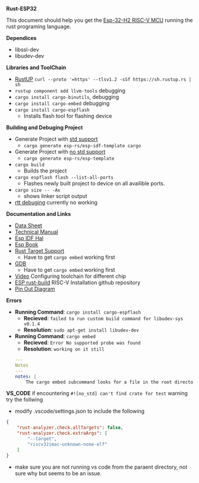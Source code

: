 **__Rust-ESP32__**

This document should help you get the [Esp-32-H2 RISC-V MCU](./docs/esp32-h2_datasheet_en.pdf) running the rust programing language. 

**__Dependices__**
* libssl-dev
* libudev-dev

**__Libraries and ToolChain__**
* [RustUP](https://rustup.rs/) `curl --proto '=https' --tlsv1.2 -sSf https://sh.rustup.rs | sh`
* `rustup component add llvm-tools` debugging 
* `cargo install cargo-binutils`, debugging
* `cargo install cargo-embed` debugging
* `cargo install cargo-espflash`
    * Installs flash tool for flashing device

**__Building and Debuging Project__**
* Generate Project with [std support](https://docs.esp-rs.org/book/overview/using-the-standard-library.html) 
    * `cargo generate esp-rs/esp-idf-template cargo`
* Generate Project with [no std support](https://docs.esp-rs.org/book/overview/using-the-core-library.html)
    * `cargo generate esp-rs/esp-template`
* `cargo build`
    * Builds the project
* `cargo espflash flash --list-all-ports`
    * Flashes newly built project to device on all availible ports.
* `cargo size -- -Ax` 
    * shows linker script output
* [rtt debuging](https://crates.io/crates/rtt-target) currently no working


**__Documentation and Links__**
* [Data Sheet](./docs/esp32-h2_datasheet_en.pdf)
* [Technical Manual](./docs/esp32-h2_technical_reference_manual_en.pdf)
* [Esp IDF Hal](https://github.com/esp-rs/esp-idf-hal)
* [Esp Book](https://docs.esp-rs.org/book/)
* [Rust Target Support](https://doc.rust-lang.org/nightly/rustc/platform-support/esp-idf.html)
    * Have to get `cargo embed` working first
* [GDB](/docs/RISC-V-GDB-tutorial.pdf)
    * Have to get `cargo embed` working first
* [Video](https://www.youtube.com/watch?v=TOAynddiu5M&t=1s) Configuring toolchain for different chip
* [ESP rust-build](https://github.com/esp-rs/rust-build?tab=readme-ov-file#risc-v-installation) RISC-V Installation github repository
* [Pin Out Diagram](https://espressif-docs.readthedocs-hosted.com/projects/esp-dev-kits/en/latest/_images/esp32-h2-devkitm-1-v1.2_pinlayout_20230303.png)


**__Errors__**

* **__Running Command__**: `cargo install cargo-espflash`
    * **__Recieved__**: `failed to run custom build command for libudev-sys v0.1.4`
    * **__Resolution__**: `sudo apt-get install libudev-dev`
* **__Running Command__**: `cargo embed`
    * **__Recieved__**: `Error No supported probe was found`
    * **__Resolution__**: `working on it still`
    ```YAML
    ---
    Notes
    ---
    notes: |
        The cargo embed subcommand looks for a file in the root directory called embed.toml. list chip support with the following command `cargo embed --list-chips`, which doesn't return anything regarding the esp32-h2 risc-v chip. I believe this is going to prevent gdb debugging.
    ```

**__VS_CODE__**
if encountering `#![no_std] can't find crate for test` warning try the follwing

* modify .vscode/settings.json to include the following 
```JSON
{
    "rust-analyzer.check.allTargets": false,
    "rust-analyzer.check.extraArgs": [
        "--target", 
        "riscv32imac-unknown-none-elf"
    ]
}
```

* make sure you are not running vs code from the paraent directory, not sure why but seems to be an issue.
